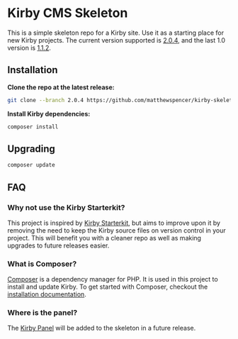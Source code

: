 # Kirby CMS Skeleton

This is a simple skeleton repo for a Kirby site. Use it as a starting place for new Kirby projects. The current version supported is [2.0.4](https://github.com/matthewspencer/kirby-skeleton/tree/2.0.4), and the last 1.0 version is [1.1.2](https://github.com/matthewspencer/kirby-skeleton/tree/1.1.2).

## Installation

**Clone the repo at the latest release:**
```bash
git clone --branch 2.0.4 https://github.com/matthewspencer/kirby-skeleton.git
```

**Install Kirby dependencies:**
```bash
composer install
```

## Upgrading

```bash
composer update
```

## FAQ

### Why not use the Kirby Starterkit?

This project is inspired by [Kirby Starterkit](https://github.com/getkirby/starterkit), but aims to improve upon it by removing the need to keep the Kirby source files on version control in your project. This will benefit you with a cleaner repo as well as making upgrades to future releases easier.

### What is Composer?

[Composer](https://getcomposer.org/) is a dependency manager for PHP. It is used in this project to install and update Kirby. To get started with Composer, checkout the [installation documentation](https://getcomposer.org/doc/00-intro.md).

### Where is the panel?

The [Kirby Panel](https://github.com/getkirby/panel) will be added to the skeleton in a future release.